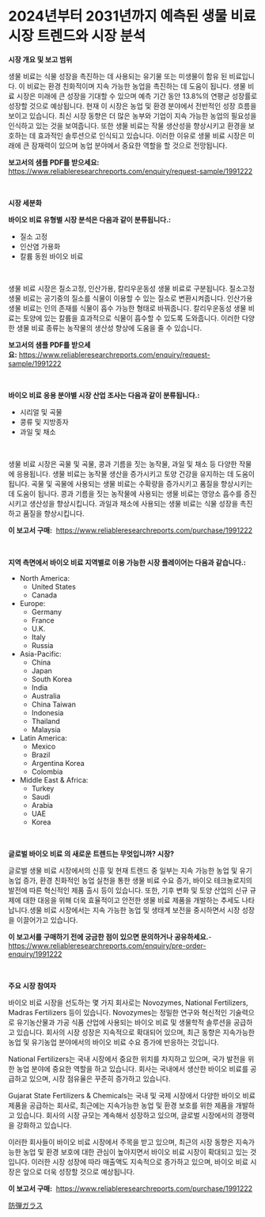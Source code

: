 <p><h1>2024년부터 2031년까지 예측된 생물 비료 시장 트렌드와 시장 분석</h1></p><p><strong>시장 개요 및 보고 범위</strong></p>
<p><p>생물 비료는 식물 성장을 촉진하는 데 사용되는 유기물 또는 미생물이 함유 된 비료입니다. 이 비료는 환경 친화적이며 지속 가능한 농업을 촉진하는 데 도움이 됩니다. 생물 비료 시장은 미래에 큰 성장을 기대할 수 있으며 예측 기간 동안 13.8%의 연평균 성장률로 성장할 것으로 예상됩니다. 현재 이 시장은 농업 및 환경 분야에서 전반적인 성장 흐름을 보이고 있습니다. 최신 시장 동향은 더 많은 농부와 기업이 지속 가능한 농업의 필요성을 인식하고 있는 것을 보여줍니다. 또한 생물 비료는 작물 생산성을 향상시키고 환경을 보호하는 데 효과적인 솔루션으로 인식되고 있습니다. 이러한 이유로 생물 비료 시장은 미래에 큰 잠재력이 있으며 농업 분야에서 중요한 역할을 할 것으로 전망됩니다.</p></p>
<p><strong>보고서의 샘플 PDF를 받으세요:</strong> <a href="https://www.reliableresearchreports.com/enquiry/request-sample/1991222">https://www.reliableresearchreports.com/enquiry/request-sample/1991222</a></p>
<p>&nbsp;</p>
<p><strong>시장 세분화</strong></p>
<p><strong>바이오 비료 유형별 시장 분석은 다음과 같이 분류됩니다.:</strong></p>
<p><ul><li>질소 고정</li><li>인산염 가용화</li><li>칼륨 동원 바이오 비료</li></ul></p>
<p>&nbsp;</p>
<p><p>생물 비료 시장은 질소고정, 인산가용, 칼리우운동성 생물 비료로 구분됩니다. 질소고정 생물 비료는 공기중의 질소를 식물이 이용할 수 있는 질소로 변환시켜줍니다. 인산가용 생물 비료는 인의 존재를 식물이 흡수 가능한 형태로 바꿔줍니다. 칼리우운동성 생물 비료는 토양에 있는 칼륨을 효과적으로 식물이 흡수할 수 있도록 도와줍니다. 이러한 다양한 생물 비료 종류는 농작물의 생산성 향상에 도움을 줄 수 있습니다.</p></p>
<p><strong>보고서의 샘플 PDF를 받으세요:</strong>&nbsp;<a href="https://www.reliableresearchreports.com/enquiry/request-sample/1991222">https://www.reliableresearchreports.com/enquiry/request-sample/1991222</a></p>
<p>&nbsp;</p>
<p><strong> 바이오 비료 응용 분야별 시장 산업 조사는 다음과 같이 분류됩니다.:</strong></p>
<p><ul><li>시리얼 및 곡물</li><li>콩류 및 지방종자</li><li>과일 및 채소</li></ul></p>
<p>&nbsp;</p>
<p><p>생물 비료 시장은 곡물 및 곡물, 콩과 기름을 짓는 농작물, 과일 및 채소 등 다양한 작물에 응용됩니다. 생물 비료는 농작물 생산을 증가시키고 토양 건강을 유지하는 데 도움이 됩니다. 곡물 및 곡물에 사용되는 생물 비료는 수확량을 증가시키고 품질을 향상시키는 데 도움이 됩니다. 콩과 기름을 짓는 농작물에 사용되는 생물 비료는 영양소 흡수를 증진시키고 생산성을 향상시킵니다. 과일과 채소에 사용되는 생물 비료는 식물 성장을 촉진하고 품질을 향상시킵니다.</p></p>
<p><strong>이 보고서 구매:</strong>&nbsp; <a href="https://www.reliableresearchreports.com/purchase/1991222">https://www.reliableresearchreports.com/purchase/1991222</a></p>
<p>&nbsp;</p>
<p><strong>지역 측면에서 바이오 비료 지역별로 이용 가능한 시장 플레이어는 다음과 같습니다.:</strong></p>
<p><ul>
    <li>
        North America:
        <ul>
            <li>United States</li>
            <li>Canada</li>
        </ul>
    </li>
    <li>
        Europe:
        <ul>
            <li>Germany</li>
            <li>France</li>
            <li>U.K.</li>
            <li>Italy</li>
            <li>Russia</li>
        </ul>
    </li>
    <li>
        Asia-Pacific:
        <ul>
            <li>China</li>
            <li>Japan</li>
            <li>South Korea</li>
            <li>India</li>
            <li>Australia</li>
            <li>China Taiwan</li>
            <li>Indonesia</li>
            <li>Thailand</li>
            <li>Malaysia</li>
        </ul>
    </li>
    <li>
        Latin America:
        <ul>
            <li>Mexico</li>
            <li>Brazil</li>
            <li>Argentina Korea</li>
            <li>Colombia</li>
        </ul>
    </li>
    <li>
        Middle East & Africa:
        <ul>
            <li>Turkey</li>
            <li>Saudi</li>
            <li>Arabia</li>
            <li>UAE</li>
            <li>Korea</li>
        </ul>
    </li>
    </ul></p>
<p>&nbsp;</p>
<p><strong>글로벌 바이오 비료 의 새로운 트렌드는 무엇입니까? 시장?</strong></p>
<p><p>글로벌 생물 비료 시장에서의 신흥 및 현재 트렌드 중 일부는 지속 가능한 농업 및 유기농업 증가, 환경 친화적인 농업 실천을 통한 생물 비료 수요 증가, 바이오 테크놀로지의 발전에 따른 혁신적인 제품 출시 등이 있습니다. 또한, 기후 변화 및 토양 산업의 신규 규제에 대한 대응을 위해 더욱 효율적이고 안전한 생물 비료 제품을 개발하는 추세도 나타납니다.생물 비료 시장에서는 지속 가능한 농업 및 생태계 보전을 중시하면서 시장 성장을 이끌어가고 있습니다.</p></p>
<p><strong>이 보고서를 구매하기 전에 궁금한 점이 있으면 문의하거나 공유하세요.</strong>- <a href="https://www.reliableresearchreports.com/enquiry/pre-order-enquiry/1991222">https://www.reliableresearchreports.com/enquiry/pre-order-enquiry/1991222</a></p>
<p>&nbsp;</p>
<p><strong>주요 시장 참여자</strong></p>
<p><p>바이오 비료 시장을 선도하는 몇 가지 회사로는 Novozymes, National Fertilizers, Madras Fertilizers 등이 있습니다. Novozymes는 정밀한 연구와 혁신적인 기술력으로 유기농산물과 가공 식품 산업에 사용되는 바이오 비료 및 생물학적 솔루션을 공급하고 있습니다. 회사의 시장 성장은 지속적으로 확대되어 있으며, 최근 동향은 지속가능한 농업 및 유기농업 분야에서의 바이오 비료 수요 증가에 반응하는 것입니다.</p><p>National Fertilizers는 국내 시장에서 중요한 위치를 차지하고 있으며, 국가 발전을 위한 농업 분야에 중요한 역할을 하고 있습니다. 회사는 국내에서 생산한 바이오 비료를 공급하고 있으며, 시장 점유율은 꾸준히 증가하고 있습니다.</p><p>Gujarat State Fertilizers & Chemicals는 국내 및 국제 시장에서 다양한 바이오 비료 제품을 공급하는 회사로, 최근에는 지속가능한 농업 및 환경 보호를 위한 제품을 개발하고 있습니다. 회사의 시장 규모는 계속해서 성장하고 있으며, 글로벌 시장에서의 경쟁력을 강화하고 있습니다.</p><p>이러한 회사들이 바이오 비료 시장에서 주목을 받고 있으며, 최근의 시장 동향은 지속가능한 농업 및 환경 보호에 대한 관심이 높아지면서 바이오 비료 시장이 확대되고 있는 것입니다. 이러한 시장 성장에 따라 매출액도 지속적으로 증가하고 있으며, 바이오 비료 시장은 앞으로 더욱 성장할 것으로 예상됩니다.</p></p>
<p><strong>이 보고서 구매:</strong>&nbsp;&nbsp;<a href="https://www.reliableresearchreports.com/purchase/1991222">https://www.reliableresearchreports.com/purchase/1991222</a></p>
<p><p><a href="https://github.com/ppmazlotr77499/Market-Research-Report-List-1/blob/main/99204679359.md">防弾ガラス</a></p></p>
